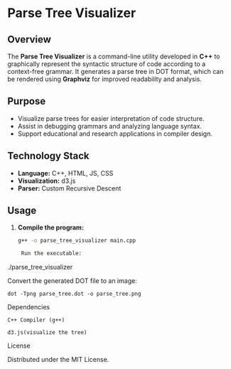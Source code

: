 # Parse Tree Visualizer

## Overview

The **Parse Tree Visualizer** is a command-line utility developed in **C++** to graphically represent the syntactic structure of code according to a context-free grammar. It generates a parse tree in DOT format, which can be rendered using **Graphviz** for improved readability and analysis.

## Purpose

- Visualize parse trees for easier interpretation of code structure.
- Assist in debugging grammars and analyzing language syntax.
- Support educational and research applications in compiler design.

## Technology Stack

- **Language:** C++, HTML, JS, CSS
- **Visualization:** d3.js
- **Parser:** Custom Recursive Descent
  
## Usage

1. **Compile the program:**
   ```bash
   g++ -o parse_tree_visualizer main.cpp

    Run the executable:

./parse_tree_visualizer

Convert the generated DOT file to an image:

    dot -Tpng parse_tree.dot -o parse_tree.png

Dependencies

    C++ Compiler (g++)

    d3.js(visualize the tree)
    

License

Distributed under the MIT License.



